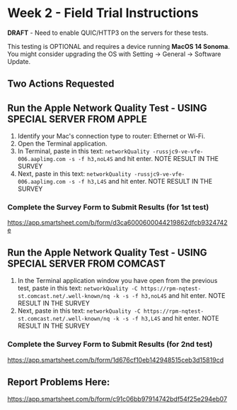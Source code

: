 # Week 2 - Field Trial Instructions

**DRAFT** - Need to enable QUIC/HTTP3 on the servers for these tests. 

This testing is OPTIONAL and requires a device running **MacOS 14 Sonoma**.
You might consider upgrading the OS with Setting -> General -> Software Update.

## Two Actions Requested

## Run the Apple Network Quality Test - USING SPECIAL SERVER FROM APPLE

1. Identify your Mac's connection type to router: Ethernet or Wi-Fi.
2. Open the Terminal application.
3. In Terminal, paste in this text: `networkQuality -russjc9-ve-vfe-006.aaplimg.com -s -f h3,noL4S` and hit enter.  NOTE RESULT IN THE SURVEY
4. Next, paste in this text: `networkQuality -russjc9-ve-vfe-006.aaplimg.com -s -f h3,L4S` and hit enter.  NOTE RESULT IN THE SURVEY

### Complete the Survey Form to Submit Results (for 1st test)
https://app.smartsheet.com/b/form/d3ca6000600044219862dfcb9324742e

## Run the Apple Network Quality Test - USING SPECIAL SERVER FROM COMCAST

1. In the Terminal application window you have open from the previous test, paste in this text: `networkQuality -C https://rpm-nqtest-st.comcast.net/.well-known/nq -k -s -f h3,noL4S` and hit enter. NOTE RESULT IN THE SURVEY
2. Next, paste in this text: `networkQuality -C https://rpm-nqtest-st.comcast.net/.well-known/nq -k -s -f h3,L4S` and hit enter. NOTE RESULT IN THE SURVEY

### Complete the Survey Form to Submit Results (for 2nd test)
https://app.smartsheet.com/b/form/1d676cf10eb142948515ceb3d15819cd

## Report Problems Here: 
https://app.smartsheet.com/b/form/c91c06bb97914742bdf54f25e294eb07
